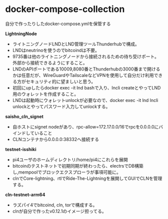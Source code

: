 # docker-compose-collection
自分で作ったりしたdocker-compose.ymlを保管する

**LightningNode**<br>
* ライトニングノードLNDとLND管理ツールThunderhubで構成。<br>
* LNDはneutrinoを使うのでbitcoindは不要。<br>
* 9735番は他のライトニングノードから接続されるための待ち受けポート。外部から接続できるようにすること。<br>
* LNDのAPIポートである10009,8080番とThunderhubの3000番まで開けるかは任意だが、WireGuardやTailscaleなどVPNを使用して自分だけ利用できる方がセキュリティ的に望ましいと思う。
* 初回にupしたらdocker exec -it lnd bashで入り、lncli createとやってLND用のウォレットを作成すること。<br>
* LNDは起動時にウォレットunlockが必要なので、docker exec -it lnd lncli unlockとやってパスワード入力してunlockする。 

**saisho_cln_signet**<br>
* 自ホストにsignet nodeがあり、rpc-allow=172.17.0.0/16でrpcを0.0.0.0にバインドしていること<br>
* CLNコンテナから0.0.0.0:38332へ接続する<br>

**testnet-isshiki**<br>
* pi4ユーザのホームディレクトリ/home/pi4にこれらを展開<br>
* bitcoinのテストネットで初期同期が終わったら、electrsでDB構築し,mempoolでブロックエクスプローラが事項可能に。<br>
* clnでCore-lightning、rtlでRide-The-Lightningを展開してGUIでCLNを管理する。

**cln-testnet-arm64**<br>
* ラズパイ4でbitcoind, cln, torで構成する。<br>
* clnが自分で作ったv0.12.1のイメージ担ってる。
